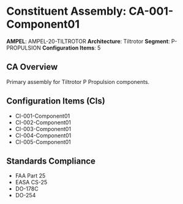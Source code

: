 # Constituent Assembly: CA-001-Component01

**AMPEL**: AMPEL-20-TILTROTOR
**Architecture**: Tiltrotor
**Segment**: P-PROPULSION
**Configuration Items**: 5

## CA Overview
Primary assembly for Tiltrotor P Propulsion components.

## Configuration Items (CIs)
- CI-001-Component01
- CI-002-Component01
- CI-003-Component01
- CI-004-Component01
- CI-005-Component01

## Standards Compliance
- FAA Part 25
- EASA CS-25
- DO-178C
- DO-254
